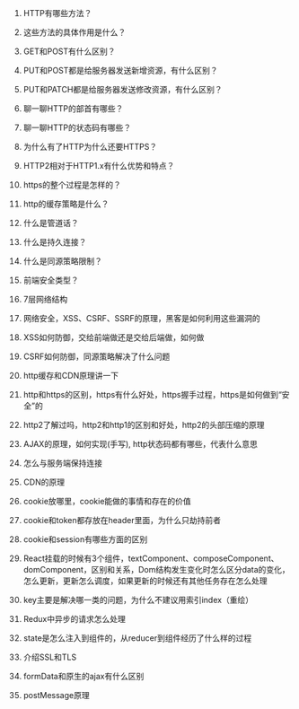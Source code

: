 1. HTTP有哪些方法？

2. 这些方法的具体作用是什么？

3. GET和POST有什么区别？

4. PUT和POST都是给服务器发送新增资源，有什么区别？

5. PUT和PATCH都是给服务器发送修改资源，有什么区别？

6. 聊一聊HTTP的部首有哪些？

7. 聊一聊HTTP的状态码有哪些？

8. 为什么有了HTTP为什么还要HTTPS？

9. HTTP2相对于HTTP1.x有什么优势和特点？

10. https的整个过程是怎样的？

11. http的缓存策略是什么？

12. 什么是管道话？

13. 什么是持久连接？

14. 什么是同源策略限制？

15. 前端安全类型？

16. 7层网络结构

17. 网络安全，XSS、CSRF、SSRF的原理，黑客是如何利用这些漏洞的

18. XSS如何防御，交给前端做还是交给后端做，如何做

19. CSRF如何防御，同源策略解决了什么问题

20. http缓存和CDN原理讲一下

21. http和https的区别，https有什么好处，https握手过程，https是如何做到“安全”的

22. http2了解过吗，http2和http1的区别和好处，http2的头部压缩的原理

23. AJAX的原理，如何实现(手写), http状态码都有哪些，代表什么意思

24. 怎么与服务端保持连接

25. CDN的原理

26. cookie放哪里，cookie能做的事情和存在的价值
27. cookie和token都存放在header里面，为什么只劫持前者
28. cookie和session有哪些方面的区别
29. React挂载的时候有3个组件，textComponent、composeComponent、domComponent，区别和关系，Dom结构发生变化时怎么区分data的变化，怎么更新，更新怎么调度，如果更新的时候还有其他任务存在怎么处理
30. key主要是解决哪一类的问题，为什么不建议用索引index（重绘）
30. Redux中异步的请求怎么处理
31. state是怎么注入到组件的，从reducer到组件经历了什么样的过程
32. 介绍SSL和TLS
33. formData和原生的ajax有什么区别
34. postMessage原理